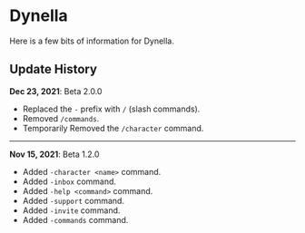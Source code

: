 # Dynella

Here is a few bits of information for Dynella.

## Update History

**Dec 23, 2021**: Beta 2.0.0
- Replaced the `-` prefix with `/` (slash commands).
- Removed `/commands`.
- Temporarily Removed the `/character` command.

---

**Nov 15, 2021**: Beta 1.2.0
- Added `-character <name>` command.
- Added `-inbox` command.
- Added `-help <command>` command.
- Added `-support` command.
- Added `-invite` command.
- Added `-commands` command.
